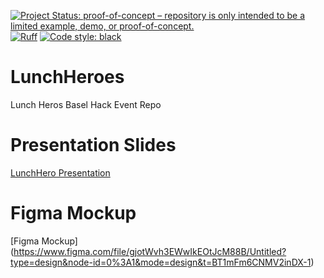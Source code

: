 [![Project Status: proof-of-concept – repository is only intended to be a limited example, demo, or proof-of-concept.](https://www.repostatus.org/badges/latest/concept.svg)](https://www.repostatus.org/#concept)
[![Ruff](https://img.shields.io/endpoint?url=https://raw.githubusercontent.com/charliermarsh/ruff/main/assets/badge/v2.json)](https://github.com/charliermarsh/ruff)
[![Code style: black](https://img.shields.io/badge/code%20style-black-000000.svg)](https://github.com/psf/black)


# LunchHeroes

Lunch Heros Basel Hack Event Repo

# Presentation Slides

[LunchHero Presentation](https://www.canva.com/design/DAFyifsFr18/oOybsSYmFfqYSdd0SuqZMA/edit?utm_content=DAFyifsFr18&utm_campaign=designshare&utm_medium=link2&utm_source=sharebutton)

# Figma Mockup

[Figma Mockup] (https://www.figma.com/file/gjotWvh3EWwIkEOtJcM88B/Untitled?type=design&node-id=0%3A1&mode=design&t=BT1mFm6CNMV2inDX-1)
